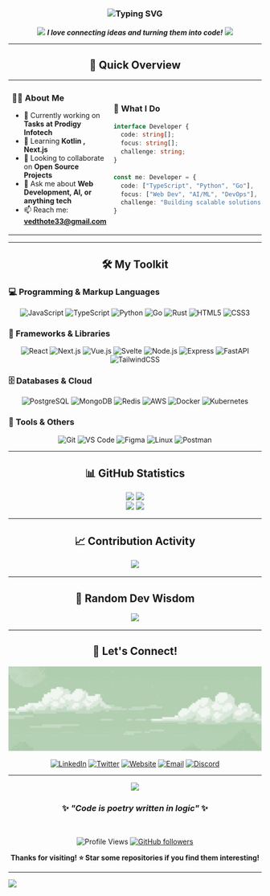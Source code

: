 # 
<div align="center">
  
<!-- Animated subtitle -->
<h3>
  <img src="https://readme-typing-svg.herokuapp.com?font=JetBrains+Mono&weight=600&size=24&duration=4000&pause=1000&color=6366F1&center=true&vCenter=true&width=500&lines=Full+Stack+Developer+%F0%9F%9A%80;Problem+Solver+%F0%9F%A7%A9;Coffee+Enthusiast+%E2%98%95;Building+Amazing+Things!" alt="Typing SVG" />
</h3>

<!-- Animated icons -->
<p>
  <img src="https://media.giphy.com/media/WUlplcMpOCEmTGBtBW/giphy.gif" width="30"> 
  <em><b>I love connecting ideas and turning them into code!</b></em>
  <img src="https://media.giphy.com/media/WUlplcMpOCEmTGBtBW/giphy.gif" width="30">
</p>

</div>

---

<div align="center">

## 🎯 Quick Overview

</div>

<table align="center">
<tr>
<td width="50%">

### 🙋‍♂️ About Me
- 🔭 Currently working on **Tasks at Prodigy Infotech**
- 🌱 Learning **Kotlin , Next.js**
- 👯 Looking to collaborate on **Open Source Projects**
- 💬 Ask me about **Web Development, AI, or anything tech**
- 📫 Reach me: **vedthote33@gmail.com**

</td>
<td width="50%">

### 🎨 What I Do
```typescript
interface Developer {
  code: string[];
  focus: string[];
  challenge: string;
}

const me: Developer = {
  code: ["TypeScript", "Python", "Go"],
  focus: ["Web Dev", "AI/ML", "DevOps"],
  challenge: "Building scalable solutions"
}
```

</td>
</tr>
</table>

---

<div align="center">

## 🛠️ My Toolkit

</div>

### 💻 Programming & Markup Languages

<div align="center">

![JavaScript](https://img.shields.io/badge/-JavaScript-F7DF1E?style=flat-square&logo=javascript&logoColor=black)
![TypeScript](https://img.shields.io/badge/-TypeScript-3178C6?style=flat-square&logo=typescript&logoColor=white)
![Python](https://img.shields.io/badge/-Python-3776AB?style=flat-square&logo=python&logoColor=white)
![Go](https://img.shields.io/badge/-Go-00ADD8?style=flat-square&logo=go&logoColor=white)
![Rust](https://img.shields.io/badge/-Rust-000000?style=flat-square&logo=rust&logoColor=white)
![HTML5](https://img.shields.io/badge/-HTML5-E34F26?style=flat-square&logo=html5&logoColor=white)
![CSS3](https://img.shields.io/badge/-CSS3-1572B6?style=flat-square&logo=css3&logoColor=white)

</div>

### 🚀 Frameworks & Libraries

<div align="center">

![React](https://img.shields.io/badge/-React-61DAFB?style=flat-square&logo=react&logoColor=black)
![Next.js](https://img.shields.io/badge/-Next.js-000000?style=flat-square&logo=next.js&logoColor=white)
![Vue.js](https://img.shields.io/badge/-Vue.js-4FC08D?style=flat-square&logo=vue.js&logoColor=white)
![Svelte](https://img.shields.io/badge/-Svelte-FF3E00?style=flat-square&logo=svelte&logoColor=white)
![Node.js](https://img.shields.io/badge/-Node.js-339933?style=flat-square&logo=node.js&logoColor=white)
![Express](https://img.shields.io/badge/-Express-000000?style=flat-square&logo=express&logoColor=white)
![FastAPI](https://img.shields.io/badge/-FastAPI-009688?style=flat-square&logo=fastapi&logoColor=white)
![TailwindCSS](https://img.shields.io/badge/-TailwindCSS-38B2AC?style=flat-square&logo=tailwind-css&logoColor=white)

</div>

### 🗄️ Databases & Cloud

<div align="center">

![PostgreSQL](https://img.shields.io/badge/-PostgreSQL-336791?style=flat-square&logo=postgresql&logoColor=white)
![MongoDB](https://img.shields.io/badge/-MongoDB-47A248?style=flat-square&logo=mongodb&logoColor=white)
![Redis](https://img.shields.io/badge/-Redis-DC382D?style=flat-square&logo=redis&logoColor=white)
![AWS](https://img.shields.io/badge/-AWS-232F3E?style=flat-square&logo=amazon-aws&logoColor=white)
![Docker](https://img.shields.io/badge/-Docker-2496ED?style=flat-square&logo=docker&logoColor=white)
![Kubernetes](https://img.shields.io/badge/-Kubernetes-326CE5?style=flat-square&logo=kubernetes&logoColor=white)

</div>

### 🔧 Tools & Others

<div align="center">

![Git](https://img.shields.io/badge/-Git-F05032?style=flat-square&logo=git&logoColor=white)
![VS Code](https://img.shields.io/badge/-VS%20Code-007ACC?style=flat-square&logo=visual-studio-code&logoColor=white)
![Figma](https://img.shields.io/badge/-Figma-F24E1E?style=flat-square&logo=figma&logoColor=white)
![Linux](https://img.shields.io/badge/-Linux-FCC624?style=flat-square&logo=linux&logoColor=black)
![Postman](https://img.shields.io/badge/-Postman-FF6C37?style=flat-square&logo=postman&logoColor=white)

</div>

---

<div align="center">

## 📊 GitHub Statistics

</div>

<div align="center">
  <img width="48%" src="https://github-readme-stats.vercel.app/api?username=Ved-Thote&show_icons=true&theme=radical&hide_border=true&count_private=true" />
  <img width="48%" src="https://github-readme-streak-stats.herokuapp.com/?user=Ved-Thote&theme=radical&hide_border=true" />
</div>

<div align="center">
  <img width="48%" src="https://github-readme-stats.vercel.app/api/top-langs/?username=Ved-Thote&layout=compact&theme=radical&hide_border=true" />
  <img width="48%" src="https://github-readme-stats.vercel.app/api/wakatime?username=Ved-Thote&theme=radical&hide_border=true" />
</div>

---

<div align="center">

## 📈 Contribution Activity

</div>

<div align="center">
  <img src="https://github-readme-activity-graph.vercel.app/graph?username=Ved-Thote&theme=react-dark&hide_border=true&area=true" />
</div>

---

<div align="center">

## 💭 Random Dev Wisdom

</div>

<div align="center">
  <img src="https://quotes-github-readme.vercel.app/api?type=horizontal&theme=radical" />
</div>

---

<div align="center">

## 🤝 Let's Connect!

</div>

<!-- Add your custom banner image here -->
<div align="center">
  <img src="twitter header green sky clouds.jpg" alt="Banner" width="100%" />
</div>

<div align="center">

[![LinkedIn](https://img.shields.io/badge/-LinkedIn-0077B5?style=for-the-badge&logo=linkedin&logoColor=white&animation=pulse)](https://linkedin.com/in/YOUR_LINKEDIN)
[![Twitter](https://img.shields.io/badge/-Twitter-1DA1F2?style=for-the-badge&logo=twitter&logoColor=white)](https://twitter.com/YOUR_TWITTER)
[![Website](https://img.shields.io/badge/-Website-FF7139?style=for-the-badge&logo=firefox-browser&logoColor=white)](https://YOUR_WEBSITE.com)
[![Email](https://img.shields.io/badge/-Email-D14836?style=for-the-badge&logo=gmail&logoColor=white)](mailto:your.vedthote33@gmail.com)
[![Discord](https://img.shields.io/badge/-Discord-7289DA?style=for-the-badge&logo=discord&logoColor=white)](https://discord.gg/YOUR_DISCORD)

</div>


---

<div align="center">

<img src="https://capsule-render.vercel.app/api?type=waving&color=gradient&height=100&section=footer&width=100%"/>

### ✨ *"Code is poetry written in logic"* ✨

<br/>

![Profile Views](https://komarev.com/ghpvc/?username=Ved-Thote&label=Profile%20views&color=6366f1&style=flat)
[![GitHub followers](https://img.shields.io/github/followers/Ved-Thote?label=Follow&style=social)](https://github.com/Ved-Thote)

**Thanks for visiting! ⭐ Star some repositories if you find them interesting!**

</div>

---

<!-- Invisible stats for contribution -->
<img src="https://github.com/YOUR_USERNAME/YOUR_USERNAME/blob/output/github-contribution-grid-snake-dark.svg" />

<!--
**Bonus ASCII for those who read the source!**
╔══════════════════════════════════════╗
║  Thanks for checking out my profile! ║
║          Happy coding! 🚀            ║
╚══════════════════════════════════════╝
-->
